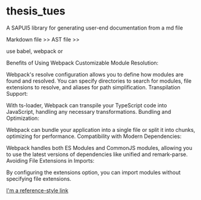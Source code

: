 # thesis_tues

A SAPUI5 library for generating user-end documentation from a md file

Markdown file >> AST file >>

use babel, webpack or

Benefits of Using Webpack
Customizable Module Resolution:

Webpack's resolve configuration allows you to define how modules are found and resolved.
You can specify directories to search for modules, file extensions to resolve, and aliases for path simplification.
Transpilation Support:

With ts-loader, Webpack can transpile your TypeScript code into JavaScript, handling any necessary transformations.
Bundling and Optimization:

Webpack can bundle your application into a single file or split it into chunks, optimizing for performance.
Compatibility with Modern Dependencies:

Webpack handles both ES Modules and CommonJS modules, allowing you to use the latest versions of dependencies like unified and remark-parse.
Avoiding File Extensions in Imports:

By configuring the extensions option, you can import modules without specifying file extensions.

[arbitrary case-insensitive reference text]: https://www.mozilla.org

[I'm a reference-style link][Arbitrary case-insensitive reference text]
